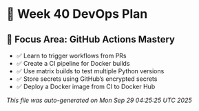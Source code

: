 # 📅 Week 40 DevOps Plan

## 🎯 Focus Area: GitHub Actions Mastery

- ✅ Learn to trigger workflows from PRs
- ✅ Create a CI pipeline for Docker builds
- ✅ Use matrix builds to test multiple Python versions
- ✅ Store secrets using GitHub’s encrypted secrets
- ✅ Deploy a Docker image from CI to Docker Hub

_This file was auto-generated on Mon Sep 29 04:25:25 UTC 2025_
